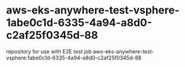 # aws-eks-anywhere-test-vsphere-1abe0c1d-6335-4a94-a8d0-c2af25f0345d-88
repository for use with E2E test job aws-eks-anywhere-test-vsphere:1abe0c1d-6335-4a94-a8d0-c2af25f0345d-88
